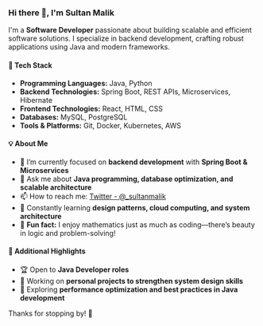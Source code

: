 ### Hi there 👋, I'm Sultan Malik

I'm a **Software Developer** passionate about building scalable and efficient software solutions. I specialize in backend development, crafting robust applications using Java and modern frameworks.

#### 🚀 Tech Stack
- **Programming Languages:** Java, Python
- **Backend Technologies:** Spring Boot, REST APIs, Microservices, Hibernate
- **Frontend Technologies:** React, HTML, CSS
- **Databases:** MySQL, PostgreSQL
- **Tools & Platforms:** Git, Docker, Kubernetes, AWS

#### 💡 About Me
- 🔭 I’m currently focused on **backend development** with **Spring Boot & Microservices**
- 💬 Ask me about **Java programming, database optimization, and scalable architecture**
- 📫 How to reach me: [Twitter - @_sultanmalik](https://twitter.com/_sultanmalik/)
- 🌱 Constantly learning **design patterns, cloud computing, and system architecture**
- 🎯 **Fun fact:** I enjoy mathematics just as much as coding—there’s beauty in logic and problem-solving!

#### 📜 Additional Highlights
- 🏆 Open to **Java Developer roles**
- 📌 Working on **personal projects to strengthen system design skills**
- 🎯 Exploring **performance optimization and best practices in Java development**

Thanks for stopping by! 🚀
